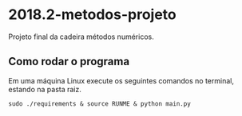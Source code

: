 # 2018.2-metodos-projeto
Projeto final da cadeira métodos numéricos.


## Como rodar o programa
Em uma máquina Linux execute os seguintes comandos no terminal, estando na pasta raiz.

`sudo ./requirements & source RUNME & python main.py`